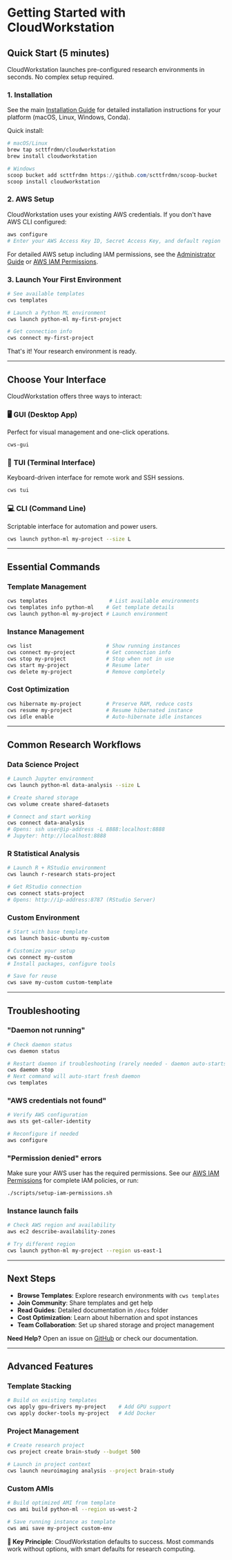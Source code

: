 # Getting Started with CloudWorkstation

## Quick Start (5 minutes)

CloudWorkstation launches pre-configured research environments in seconds. No complex setup required.

### 1. Installation

See the main [Installation Guide](../index.md#installation) for detailed installation instructions for your platform (macOS, Linux, Windows, Conda).

Quick install:
```bash
# macOS/Linux
brew tap scttfrdmn/cloudworkstation
brew install cloudworkstation
```

```powershell
# Windows
scoop bucket add scttfrdmn https://github.com/scttfrdmn/scoop-bucket
scoop install cloudworkstation
```

### 2. AWS Setup

CloudWorkstation uses your existing AWS credentials. If you don't have AWS CLI configured:

```bash
aws configure
# Enter your AWS Access Key ID, Secret Access Key, and default region
```

For detailed AWS setup including IAM permissions, see the [Administrator Guide](../admin-guides/ADMINISTRATOR_GUIDE.md) or [AWS IAM Permissions](../admin-guides/AWS_IAM_PERMISSIONS.md).

### 3. Launch Your First Environment
```bash
# See available templates
cws templates

# Launch a Python ML environment
cws launch python-ml my-first-project

# Get connection info
cws connect my-first-project
```

That's it! Your research environment is ready.

---

## Choose Your Interface

CloudWorkstation offers three ways to interact:

### 🖥️ **GUI (Desktop App)**
Perfect for visual management and one-click operations.
```bash
cws-gui
```

### 📱 **TUI (Terminal Interface)**  
Keyboard-driven interface for remote work and SSH sessions.
```bash
cws tui
```

### 💻 **CLI (Command Line)**
Scriptable interface for automation and power users.
```bash
cws launch python-ml my-project --size L
```

---

## Essential Commands

### Template Management
```bash
cws templates                    # List available environments
cws templates info python-ml    # Get template details
cws launch python-ml my-project # Launch environment
```

### Instance Management
```bash
cws list                        # Show running instances
cws connect my-project          # Get connection info
cws stop my-project             # Stop when not in use
cws start my-project            # Resume later
cws delete my-project           # Remove completely
```

### Cost Optimization
```bash
cws hibernate my-project        # Preserve RAM, reduce costs
cws resume my-project           # Resume hibernated instance
cws idle enable                 # Auto-hibernate idle instances
```

---

## Common Research Workflows

### Data Science Project
```bash
# Launch Jupyter environment
cws launch python-ml data-analysis --size L

# Create shared storage
cws volume create shared-datasets

# Connect and start working
cws connect data-analysis
# Opens: ssh user@ip-address -L 8888:localhost:8888
# Jupyter: http://localhost:8888
```

### R Statistical Analysis
```bash
# Launch R + RStudio environment
cws launch r-research stats-project

# Get RStudio connection
cws connect stats-project
# Opens: http://ip-address:8787 (RStudio Server)
```

### Custom Environment
```bash
# Start with base template
cws launch basic-ubuntu my-custom

# Customize your setup
cws connect my-custom
# Install packages, configure tools

# Save for reuse
cws save my-custom custom-template
```

---

## Troubleshooting

### "Daemon not running"
```bash
# Check daemon status
cws daemon status

# Restart daemon if troubleshooting (rarely needed - daemon auto-starts)
cws daemon stop
# Next command will auto-start fresh daemon
cws templates
```

### "AWS credentials not found"
```bash
# Verify AWS configuration
aws sts get-caller-identity

# Reconfigure if needed
aws configure
```

### "Permission denied" errors
Make sure your AWS user has the required permissions. See our [AWS IAM Permissions](../admin-guides/AWS_IAM_PERMISSIONS.md) for complete IAM policies, or run:

```bash
./scripts/setup-iam-permissions.sh
```

### Instance launch fails
```bash
# Check AWS region and availability
aws ec2 describe-availability-zones

# Try different region
cws launch python-ml my-project --region us-east-1
```

---

## Next Steps

- **Browse Templates**: Explore research environments with `cws templates`
- **Join Community**: Share templates and get help
- **Read Guides**: Detailed documentation in `/docs` folder
- **Cost Optimization**: Learn about hibernation and spot instances
- **Team Collaboration**: Set up shared storage and project management

**Need Help?** Open an issue on [GitHub](https://github.com/scttfrdmn/cloudworkstation/issues) or check our documentation.

---

## Advanced Features

### Template Stacking
```bash
# Build on existing templates
cws apply gpu-drivers my-project    # Add GPU support
cws apply docker-tools my-project   # Add Docker
```

### Project Management
```bash
# Create research project
cws project create brain-study --budget 500

# Launch in project context
cws launch neuroimaging analysis --project brain-study
```

### Custom AMIs
```bash
# Build optimized AMI from template
cws ami build python-ml --region us-west-2

# Save running instance as template
cws ami save my-project custom-env
```

**🎯 Key Principle**: CloudWorkstation defaults to success. Most commands work without options, with smart defaults for research computing.